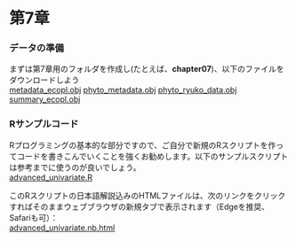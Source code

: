# 第7章
### データの準備
まずは第7章用のフォルダを作成し(たとえば、<b>chapter07</b>)、以下のファイルをダウンロードしよう<br>
[metadata_ecopl.obj](./metadata_ecopl.obj)
[phyto_metadata.obj](./phyto_metadata.obj)
[phyto_ryuko_data.obj](./phyto_ryuko_data.obj)
[summary_ecopl.obj](./summary_ecopl.obj)


### Rサンプルコード
Rプログラミングの基本的な部分ですので、ご自分で新規のRスクリプトを作ってコードを書きこんでいくことを強くお勧めします。以下のサンプルスクリプトは参考までに使うのが良いでしょう。<br>
[advanced_univariate.R](./advanced_univariate.R)

このRスクリプトの日本語解説込みのHTMLファイルは、次のリンクをクリックすればそのままウェブブラウザの新規タブで表示されます（Edgeを推奨、Safariも可）：<br>
<a href="./advanced_univariate.nb.html" target="_blank" rel="noopener noreferrer">advanced_univariate.nb.html</a><br>
